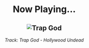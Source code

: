 <div align="center"> 
<h1>Now Playing...</h1>

![Trap God](https://i.scdn.co/image/ab67616d00001e02a7fee00da815f8bfbec18690)
--
_<p>Track: Trap God - Hollywood Undead </p>_
</div>
